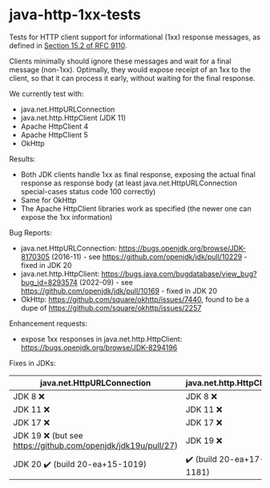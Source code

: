 # java-http-1xx-tests
Tests for HTTP client support for informational (1xx) response messages, as defined in [Section 15.2 of RFC 9110](https://www.rfc-editor.org/rfc/rfc9110.html#name-informational-1xx).

Clients minimally should ignore these messages and wait for a final message (non-1xx). Optimally, they would expose receipt of an 1xx to the client, so that it can process it early, without waiting for the final response.

We currently test with:

- java.net.HttpURLConnection
- java.net.http.HttpClient (JDK 11)
- Apache HttpClient 4
- Apache HttpClient 5
- OkHttp

Results:

- Both JDK clients handle 1xx as final response, exposing the actual final response as response body (at least java.net.HttpURLConnection special-cases status code 100 correctly)
- Same for OkHttp
- The Apache HttpClient libraries work as specified (the newer one can expose the 1xx information)

Bug Reports:

- java.net.HttpURLConnection: https://bugs.openjdk.org/browse/JDK-8170305 (2016-11) - see https://github.com/openjdk/jdk/pull/10229 - fixed in JDK 20
- java.net.http.HttpClient: https://bugs.java.com/bugdatabase/view_bug?bug_id=8293574 (2022-09) - see https://github.com/openjdk/jdk/pull/10169 - fixed in JDK 20
- OkHttp: https://github.com/square/okhttp/issues/7440, found to be a dupe of https://github.com/square/okhttp/issues/2257

Enhancement requests:

- expose 1xx responses in java.net.http.HttpClient: https://bugs.openjdk.org/browse/JDK-8294196

Fixes in JDKs:

| java.net.HttpURLConnection | java.net.http.HttpClient |
| ------------- | ------------- |
| JDK 8 :x:     | JDK 8 :x:   |
| JDK 11 :x:    | JDK 11 :x:   |
| JDK 17 :x:    | JDK 17 :x:   |
| JDK 19 :x: (but see https://github.com/openjdk/jdk19u/pull/27) | JDK 19 :x:   |
| JDK 20 :heavy_check_mark: (build 20-ea+15-1019) | :heavy_check_mark: (build 20-ea+17-1181) |
